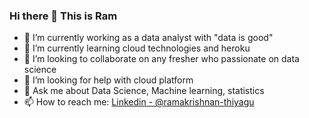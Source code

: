 ### Hi there 👋 This is Ram


- 🔭 I’m currently working as a data analyst with "data is good"
- 🌱 I’m currently learning cloud technologies and heroku
- 👯 I’m looking to collaborate on any fresher who passionate on data science 
- 🤔 I’m looking for help with cloud platform
- 💬 Ask me about Data Science, Machine learning, statistics
- 📫 How to reach me: [Linkedin - @ramakrishnan-thiyagu](https://www.linkedin.com/in/ramakrishnan-thiyagu/)

